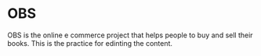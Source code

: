 # OBS
OBS is the online e commerce project that helps people to buy and sell their books.
This is the practice for edinting the content.
